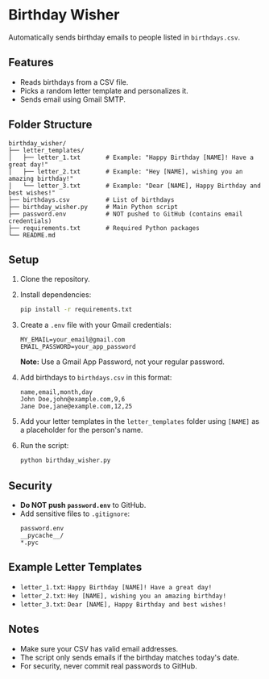 # Birthday Wisher

Automatically sends birthday emails to people listed in `birthdays.csv`.

## Features
- Reads birthdays from a CSV file.
- Picks a random letter template and personalizes it.
- Sends email using Gmail SMTP.

## Folder Structure

```
birthday_wisher/
├── letter_templates/
│   ├── letter_1.txt       # Example: "Happy Birthday [NAME]! Have a great day!"
│   ├── letter_2.txt       # Example: "Hey [NAME], wishing you an amazing birthday!"
│   └── letter_3.txt       # Example: "Dear [NAME], Happy Birthday and best wishes!"
├── birthdays.csv          # List of birthdays
├── birthday_wisher.py     # Main Python script
├── password.env           # NOT pushed to GitHub (contains email credentials)
├── requirements.txt       # Required Python packages
└── README.md
```

## Setup

1. Clone the repository.
2. Install dependencies:
   ```bash
   pip install -r requirements.txt
   ```
3. Create a `.env` file with your Gmail credentials:
   ```
   MY_EMAIL=your_email@gmail.com
   EMAIL_PASSWORD=your_app_password
   ```
   **Note:** Use a Gmail App Password, not your regular password.

4. Add birthdays to `birthdays.csv` in this format:
   ```
   name,email,month,day
   John Doe,john@example.com,9,6
   Jane Doe,jane@example.com,12,25
   ```

5. Add your letter templates in the `letter_templates` folder using `[NAME]` as a placeholder for the person's name.

6. Run the script:
   ```bash
   python birthday_wisher.py
   ```

## Security
- **Do NOT push `password.env`** to GitHub.
- Add sensitive files to `.gitignore`:
  ```
  password.env
  __pycache__/
  *.pyc
  ```

## Example Letter Templates

- `letter_1.txt`: `Happy Birthday [NAME]! Have a great day!`
- `letter_2.txt`: `Hey [NAME], wishing you an amazing birthday!`
- `letter_3.txt`: `Dear [NAME], Happy Birthday and best wishes!`

## Notes
- Make sure your CSV has valid email addresses.
- The script only sends emails if the birthday matches today's date.
- For security, never commit real passwords to GitHub.
